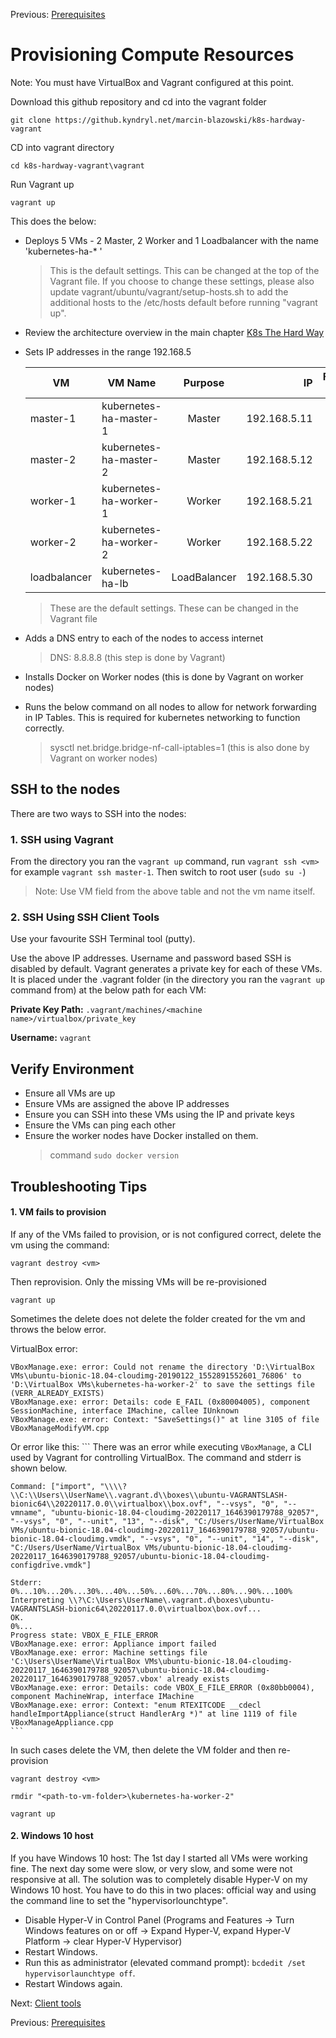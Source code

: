Previous: [Prerequisites](docs/01-prerequisites.md)

# Provisioning Compute Resources

Note: You must have VirtualBox and Vagrant configured at this point.

Download this github repository and cd into the vagrant folder

`git clone https://github.kyndryl.net/marcin-blazowski/k8s-hardway-vagrant`

CD into vagrant directory

`cd k8s-hardway-vagrant\vagrant`

Run Vagrant up

`vagrant up`


This does the below:

- Deploys 5 VMs - 2 Master, 2 Worker and 1 Loadbalancer with the name 'kubernetes-ha-* '
    > This is the default settings. This can be changed at the top of the Vagrant file.
    > If you choose to change these settings, please also update vagrant/ubuntu/vagrant/setup-hosts.sh
    > to add the additional hosts to the /etc/hosts default before running "vagrant up".

- Review the architecture overview in the main chapter [K8s The Hard Way](../README.md)

- Sets IP addresses in the range 192.168.5

    | VM            |  VM Name               | Purpose       | IP           | Forwarded SSH Port   |
    | ------------  | ---------------------- |:-------------:| ------------:| ----------------:|
    | master-1      | kubernetes-ha-master-1 | Master        | 192.168.5.11 |     2711         |
    | master-2      | kubernetes-ha-master-2 | Master        | 192.168.5.12 |     2712         |
    | worker-1      | kubernetes-ha-worker-1 | Worker        | 192.168.5.21 |     2721         |
    | worker-2      | kubernetes-ha-worker-2 | Worker        | 192.168.5.22 |     2722         |
    | loadbalancer  | kubernetes-ha-lb       | LoadBalancer  | 192.168.5.30 |     2730         |

    > These are the default settings. These can be changed in the Vagrant file

- Adds a DNS entry to each of the nodes to access internet
    > DNS: 8.8.8.8 (this step is done by Vagrant)

- Installs Docker on Worker nodes (this is done by Vagrant on worker nodes)
- Runs the below command on all nodes to allow for network forwarding in IP Tables.
  This is required for kubernetes networking to function correctly.
    > sysctl net.bridge.bridge-nf-call-iptables=1 (this is also done by Vagrant on worker nodes)


## SSH to the nodes

There are two ways to SSH into the nodes:

### 1. SSH using Vagrant

  From the directory you ran the `vagrant up` command, run `vagrant ssh <vm>` for example `vagrant ssh master-1`. Then switch to root user (`sudo su -`)
  > Note: Use VM field from the above table and not the vm name itself.

### 2. SSH Using SSH Client Tools

Use your favourite SSH Terminal tool (putty).

Use the above IP addresses. Username and password based SSH is disabled by default.
Vagrant generates a private key for each of these VMs. It is placed under the .vagrant folder (in the directory you ran the `vagrant up` command from) at the below path for each VM:

**Private Key Path:** `.vagrant/machines/<machine name>/virtualbox/private_key`

**Username:** `vagrant`


## Verify Environment

- Ensure all VMs are up
- Ensure VMs are assigned the above IP addresses
- Ensure you can SSH into these VMs using the IP and private keys
- Ensure the VMs can ping each other
- Ensure the worker nodes have Docker installed on them.
  > command `sudo docker version`

## Troubleshooting Tips

#### 1. VM fails to provision
If any of the VMs failed to provision, or is not configured correct, delete the vm using the command:

`vagrant destroy <vm>`

Then reprovision. Only the missing VMs will be re-provisioned

`vagrant up`


Sometimes the delete does not delete the folder created for the vm and throws the below error.

VirtualBox error:

    VBoxManage.exe: error: Could not rename the directory 'D:\VirtualBox VMs\ubuntu-bionic-18.04-cloudimg-20190122_1552891552601_76806' to 'D:\VirtualBox VMs\kubernetes-ha-worker-2' to save the settings file (VERR_ALREADY_EXISTS)
    VBoxManage.exe: error: Details: code E_FAIL (0x80004005), component SessionMachine, interface IMachine, callee IUnknown
    VBoxManage.exe: error: Context: "SaveSettings()" at line 3105 of file VBoxManageModifyVM.cpp

Or error like this:
    ```
    There was an error while executing `VBoxManage`, a CLI used by Vagrant
    for controlling VirtualBox. The command and stderr is shown below.

    Command: ["import", "\\\\?\\C:\\Users\\UserName\\.vagrant.d\\boxes\\ubuntu-VAGRANTSLASH-bionic64\\20220117.0.0\\virtualbox\\box.ovf", "--vsys", "0", "--vmname", "ubuntu-bionic-18.04-cloudimg-20220117_1646390179788_92057", "--vsys", "0", "--unit", "13", "--disk", "C:/Users/UserName/VirtualBox VMs/ubuntu-bionic-18.04-cloudimg-20220117_1646390179788_92057/ubuntu-bionic-18.04-cloudimg.vmdk", "--vsys", "0", "--unit", "14", "--disk", "C:/Users/UserName/VirtualBox VMs/ubuntu-bionic-18.04-cloudimg-20220117_1646390179788_92057/ubuntu-bionic-18.04-cloudimg-configdrive.vmdk"]

    Stderr: 0%...10%...20%...30%...40%...50%...60%...70%...80%...90%...100%
    Interpreting \\?\C:\Users\UserName\.vagrant.d\boxes\ubuntu-VAGRANTSLASH-bionic64\20220117.0.0\virtualbox\box.ovf...
    OK.
    0%...
    Progress state: VBOX_E_FILE_ERROR
    VBoxManage.exe: error: Appliance import failed
    VBoxManage.exe: error: Machine settings file 'C:\Users\UserName\VirtualBox VMs\ubuntu-bionic-18.04-cloudimg-20220117_1646390179788_92057\ubuntu-bionic-18.04-cloudimg-20220117_1646390179788_92057.vbox' already exists
    VBoxManage.exe: error: Details: code VBOX_E_FILE_ERROR (0x80bb0004), component MachineWrap, interface IMachine
    VBoxManage.exe: error: Context: "enum RTEXITCODE __cdecl handleImportAppliance(struct HandlerArg *)" at line 1119 of file VBoxManageAppliance.cpp
    ```

In such cases delete the VM, then delete the VM folder and then re-provision

`vagrant destroy <vm>`

`rmdir "<path-to-vm-folder>\kubernetes-ha-worker-2"`

`vagrant up`

#### 2. Windows 10 host
If you have Windows 10 host: The 1st day I started all VMs were working fine. The next day some were slow, or very slow, and some were not responsive at all. The solution was to completely disable Hyper-V on my Windows 10 host. You have to do this in two places: official way and using the command line to set the "hypervisorlounchtype".

- Disable Hyper-V in Control Panel (Programs and Features -> Turn Windows features on or off -> Expand Hyper-V, expand Hyper-V Platform -> clear Hyper-V Hypervisor)
- Restart Windows.
- Run this as administrator (elevated command prompt): `bcdedit /set hypervisorlaunchtype off`.
- Restart Windows again.

Next: [Client tools](03-client-tools.md)

Previous: [Prerequisites](docs/01-prerequisites.md)